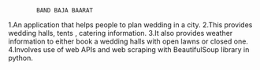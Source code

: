 
            BAND BAJA BAARAT
1.An application that helps people to plan wedding in a city.
2.This provides wedding halls, tents , catering information.
3.It also provides weather information to either book a wedding halls with open lawns or closed one.
4.Involves use of web APIs and web scraping with BeautifulSoup library in python.
